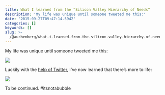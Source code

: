 ```yaml
---
title: What I learned from the “Silicon Valley Hierarchy of Needs”
description: 'My life was unique until someone tweeted me this:'
date: '2015-09-27T09:47:14.594Z'
categories: []
keywords: []
slug: >-
  /@auchenberg/what-i-learned-from-the-silicon-valley-hierarchy-of-needs-192e99b2436b
---
```


My life was unique until someone tweeted me this:

![](/images/posts/1__uBfn__WPUcvg1KvQVxI3XIA.jpg)

Luckily with the [help of Twitter](https://twitter.com/briansolis/status/647430498105450496), I’ve now learned that there’s more to life:

![](/images/posts/1__vL__AQMpnimT6QJZm4NdRNw.jpg)

To be continued. #itsnotabubble
